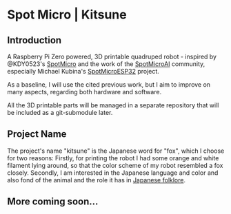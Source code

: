 # Spot Micro | Kitsune

## Introduction

A Raspberry Pi Zero powered, 3D printable quadruped robot - inspired by @KDY0523's [SpotMicro](https://www.thingiverse.com/thing:3445283) and the work of the [SpotMicroAI](https://gitlab.com/public-open-source/spotmicroai) community, especially Michael Kubina's [SpotMicroESP32](https://github.com/michaelkubina/SpotMicroESP32) project.

As a baseline, I will use the cited previous work, but I aim to improve on many aspects, regarding both hardware and software.

All the 3D printable parts will be managed in a separate repository that will be included as a git-submodule later.

## Project Name

The project's name "kitsune" is the Japanese word for "fox", which I choose for two reasons: Firstly, for printing the robot I had some orange and white filament lying around, so that the color scheme of my robot resembled a fox closely. Secondly, I am interested in the Japanese language and color and also fond of the animal and the role it has in [Japanese folklore](https://en.wikipedia.org/wiki/Kitsune). 

## More coming soon...


